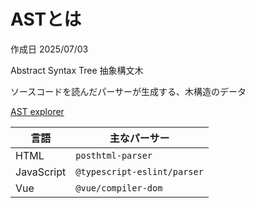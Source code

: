 # ASTとは

作成日 2025/07/03

Abstract Syntax Tree 抽象構文木

ソースコードを読んだパーサーが生成する、木構造のデータ

[AST explorer](https://astexplorer.net/)

| 言語       | 主なパーサー                |
| ---------- | --------------------------- |
| HTML       | `posthtml-parser`           |
| JavaScript | `@typescript-eslint/parser` |
| Vue        | `@vue/compiler-dom`         |
